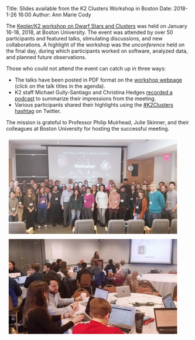 Title: Slides available from the K2 Clusters Workshop in Boston
Date: 2018-1-26 16:00
Author: Ann Marie Cody

The [Kepler/K2 workshop on Dwarf Stars and Clusters](cluster-workshop) was held on
January 16-18, 2018, at Boston University.
The event was attended by over 50 participants and featured talks, stimulating discussions,
and new collaborations. 
A highlight of the workshop was the *unconference* held on the final day,
during which participants worked on software, analyzed data, and planned future observations.

Those who could not attend the event can catch up in three ways:

* The talks have been posted in PDF format on the [workshop webpage](cluster-workshop/#agenda)
(click on the talk titles in the agenda).
* K2 staff Michael Gully-Santiago and Christina Hedges
[recorded a podcast](https://soundcloud.com/kepler-k2-mission/recap-of-k2clusters-workshop-at-boston-university)
to summarize their impressions from the meeting.
* Various participants shared their highlights using the [#K2Clusters hashtag](https://twitter.com/hashtag/K2Clusters) on Twitter.

The mission is grateful to Professor Philip Muirhead, Julie Skinner,
and their colleagues at Boston University for hosting the successful meeting.

<a href="images/news/k2clusters-group-photo.jpg"><img src="images/news/k2clusters-group-photo.jpg" class="img-responsive" style="max-width:460px; float:left; padding:0.5em;" alt="K2 Clusters Meeting Group Photo"></a>
<a href="images/news/k2clusters-unconference.jpg"><img src="images/news/k2clusters-unconference.jpg" class="img-responsive" style="max-width:460px; float:left; padding:0.5em;" alt="K2 Clusters Meeting Unconference Session Photo"></a>
